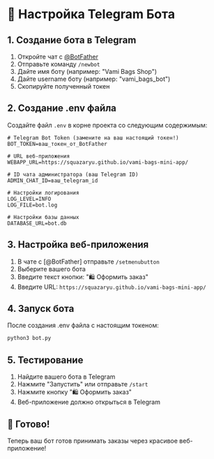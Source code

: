 # 🤖 Настройка Telegram Бота

## 1. Создание бота в Telegram

1. Откройте чат с [@BotFather](https://t.me/BotFather)
2. Отправьте команду `/newbot`
3. Дайте имя боту (например: "Vami Bags Shop")
4. Дайте username боту (например: "vami_bags_bot")
5. Скопируйте полученный токен

## 2. Создание .env файла

Создайте файл `.env` в корне проекта со следующим содержимым:

```env
# Telegram Bot Token (замените на ваш настоящий токен!)
BOT_TOKEN=ваш_токен_от_BotFather

# URL веб-приложения
WEBAPP_URL=https://squazaryu.github.io/vami-bags-mini-app/

# ID чата администратора (ваш Telegram ID)
ADMIN_CHAT_ID=ваш_telegram_id

# Настройки логирования
LOG_LEVEL=INFO
LOG_FILE=bot.log

# Настройки базы данных
DATABASE_URL=bot.db
```

## 3. Настройка веб-приложения

1. В чате с [@BotFather] отправьте `/setmenubutton`
2. Выберите вашего бота
3. Введите текст кнопки: "🛍️ Оформить заказ"
4. Введите URL: `https://squazaryu.github.io/vami-bags-mini-app/`

## 4. Запуск бота

После создания .env файла с настоящим токеном:

```bash
python3 bot.py
```

## 5. Тестирование

1. Найдите вашего бота в Telegram
2. Нажмите "Запустить" или отправьте `/start`
3. Нажмите кнопку "🛍️ Оформить заказ"
4. Веб-приложение должно открыться в Telegram

## 🎯 Готово!

Теперь ваш бот готов принимать заказы через красивое веб-приложение!